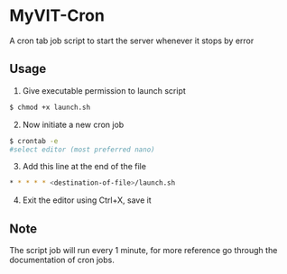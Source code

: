 # MyVIT-Cron
A cron tab job script to start the server whenever it stops by error

## Usage
1. Give executable permission to launch script
```sh
$ chmod +x launch.sh
```
2. Now initiate a new cron job
```sh
$ crontab -e
#select editor (most preferred nano)
```
3. Add this line at the end of the file
```sh
* * * * * <destination-of-file>/launch.sh
```
4. Exit the editor using Ctrl+X, save it

## Note
The script job will run every 1 minute, for more reference go through the documentation of cron jobs.
